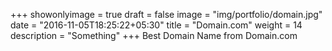 +++
showonlyimage = true
draft = false
image = "img/portfolio/domain.jpg"
date = "2016-11-05T18:25:22+05:30"
title = "Domain.com"
weight = 14
description = "Something"
+++
Best Domain Name from Domain.com
